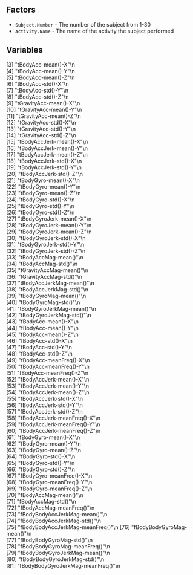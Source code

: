 ## Factors
* `Subject.Number` - The number of the subject from 1-30
* `Activity.Name` - The name of the activity the subject performed

## Variables
 [3] "tBodyAcc-mean()-X"\n            
 [4] "tBodyAcc-mean()-Y"\n             
 [5] "tBodyAcc-mean()-Z"\n             
 [6] "tBodyAcc-std()-X"\n              
 [7] "tBodyAcc-std()-Y"\n              
 [8] "tBodyAcc-std()-Z"\n              
 [9] "tGravityAcc-mean()-X"\n          
[10] "tGravityAcc-mean()-Y"\n          
[11] "tGravityAcc-mean()-Z"\n          
[12] "tGravityAcc-std()-X"\n           
[13] "tGravityAcc-std()-Y"\n           
[14] "tGravityAcc-std()-Z"\n           
[15] "tBodyAccJerk-mean()-X"\n         
[16] "tBodyAccJerk-mean()-Y"\n         
[17] "tBodyAccJerk-mean()-Z"\n         
[18] "tBodyAccJerk-std()-X"\n          
[19] "tBodyAccJerk-std()-Y"\n          
[20] "tBodyAccJerk-std()-Z"\n          
[21] "tBodyGyro-mean()-X"\n            
[22] "tBodyGyro-mean()-Y"\n            
[23] "tBodyGyro-mean()-Z"\n            
[24] "tBodyGyro-std()-X"\n             
[25] "tBodyGyro-std()-Y"\n             
[26] "tBodyGyro-std()-Z"\n             
[27] "tBodyGyroJerk-mean()-X"\n        
[28] "tBodyGyroJerk-mean()-Y"\n        
[29] "tBodyGyroJerk-mean()-Z"\n        
[30] "tBodyGyroJerk-std()-X"\n         
[31] "tBodyGyroJerk-std()-Y"\n         
[32] "tBodyGyroJerk-std()-Z"\n         
[33] "tBodyAccMag-mean()"\n            
[34] "tBodyAccMag-std()"\n             
[35] "tGravityAccMag-mean()"\n         
[36] "tGravityAccMag-std()"\n          
[37] "tBodyAccJerkMag-mean()"\n        
[38] "tBodyAccJerkMag-std()"\n         
[39] "tBodyGyroMag-mean()"\n           
[40] "tBodyGyroMag-std()"\n            
[41] "tBodyGyroJerkMag-mean()"\n       
[42] "tBodyGyroJerkMag-std()"\n        
[43] "fBodyAcc-mean()-X"\n             
[44] "fBodyAcc-mean()-Y"\n             
[45] "fBodyAcc-mean()-Z"\n             
[46] "fBodyAcc-std()-X"\n              
[47] "fBodyAcc-std()-Y"\n              
[48] "fBodyAcc-std()-Z"\n              
[49] "fBodyAcc-meanFreq()-X"\n         
[50] "fBodyAcc-meanFreq()-Y"\n         
[51] "fBodyAcc-meanFreq()-Z"\n         
[52] "fBodyAccJerk-mean()-X"\n         
[53] "fBodyAccJerk-mean()-Y"\n         
[54] "fBodyAccJerk-mean()-Z"\n         
[55] "fBodyAccJerk-std()-X"\n          
[56] "fBodyAccJerk-std()-Y"\n          
[57] "fBodyAccJerk-std()-Z"\n          
[58] "fBodyAccJerk-meanFreq()-X"\n     
[59] "fBodyAccJerk-meanFreq()-Y"\n     
[60] "fBodyAccJerk-meanFreq()-Z"\n     
[61] "fBodyGyro-mean()-X"\n            
[62] "fBodyGyro-mean()-Y"\n            
[63] "fBodyGyro-mean()-Z"\n            
[64] "fBodyGyro-std()-X"\n             
[65] "fBodyGyro-std()-Y"\n             
[66] "fBodyGyro-std()-Z"\n             
[67] "fBodyGyro-meanFreq()-X"\n        
[68] "fBodyGyro-meanFreq()-Y"\n        
[69] "fBodyGyro-meanFreq()-Z"\n        
[70] "fBodyAccMag-mean()"\n            
[71] "fBodyAccMag-std()"\n             
[72] "fBodyAccMag-meanFreq()"\n        
[73] "fBodyBodyAccJerkMag-mean()"\n    
[74] "fBodyBodyAccJerkMag-std()"\n     
[75] "fBodyBodyAccJerkMag-meanFreq()"\n
[76] "fBodyBodyGyroMag-mean()"\n       
[77] "fBodyBodyGyroMag-std()"\n        
[78] "fBodyBodyGyroMag-meanFreq()"\n   
[79] "fBodyBodyGyroJerkMag-mean()"\n   
[80] "fBodyBodyGyroJerkMag-std()"\n    
[81] "fBodyBodyGyroJerkMag-meanFreq()"\n